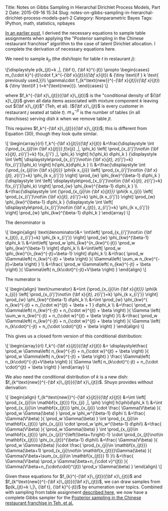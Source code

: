 Title: Notes on Gibbs Sampling in Hierarchal Dirichlet Process Models, Part 2
Date: 2015-09-16 15:34
Slug: notes-on-gibbs-sampling-in-hierarchal-dirichlet-process-models-part-2
Category: Nonparametric Bayes
Tags: IPython, math, statistics, npbayes

[In an earlier post](http://stiglerdiet.com/blog/2015/Sep/11/notes-on-gibbs-sampling-in-hierarchal-dirichlet-process-models/), I derived the necessary equations to sample table assignments when applying the "Posterior sampling in the Chinese restaurant franchise" algorithm to the case of latent Dirichlet allocation. I complete the derivation of necessary equations here.

We need to sample $k_{jt}$ (the dish/topic for table $t$ in restaurant $j$):

\\[\displaystyle
    p(k_{jt}=k \,|\, {\bf t}, {\bf k}^{-jt}) \propto
    \begin{cases}
        m_{\cdot k}^{-jt}\cdot f_k^{-{\bf x}_{jt}}({\bf x}_{jt})
            & {\tiny \text{if } k \text{ previously used,}}\\\\
        \gamma\cdot f_{k^\text{new}}^{-{\bf x}_{jt}}({\bf x}_{jt})
            & {\tiny \text{if } t=k^{\text{new}}}.
    \end{cases}
\\]

where $f_k^{-{\bf x}\_{jt}}({\bf x}\_{jt})$ is the "conditional density of ${\bf x}\_{jt}$ given all data items associated with mixture component $k$ leaving out ${\bf x}\_{jt}$" (Teh, et al). (${\bf x}\_{jt}$ is every customer in restaurant $j$ seated at table $t$). $m_{\cdot k}^{-jt}$ is the number of tables (in all franchises) serving dish $k$ when we remove table $jt$.

This requires $f_k^{-{\bf x}\_{jt}}({\bf x}\_{jt})$; this is different from Equation (30), though they look quite similar.

\\[
\begin{array}{rl}
    f_k^{-{\bf x}_{jt}}({\bf x}_{jt})
    &=\frac{\displaystyle
            \int
                {\prod_{x_{ji}\in {\bf x}_{jt}}}
                f(x_{ji} \,|\, \phi_k)
                   \left[
                   \prod_{x_{i'j'}\not\in {\bf x}_{jt}, z_{i'j'}=k}
                        f(x_{j'i'} \,|\, \phi_k)
                   \right]
                        h(\phi_k)
                        d\phi_k
        }
        {\displaystyle
            \int
                \left[
                    \displaystyle\prod_{x_{i'j'}\not\in {\bf x}_{jt}, z_{i'j'}=k}
                    f(x_{i'j'}|\phi_k)
                \right]
                h(\phi_k)d\phi_k
        } \\\\
    &=\frac{\displaystyle
            \int
                {\prod_{x_{ji}\in {\bf x}_{jt}}}
                \phi_{k x_{ji}}
                   \left[
                   \prod_{x_{i'j'}\not\in {\bf x}_{jt}, z_{i'j'}=k}
                        \phi_{k x_{i'j'}}
                   \right]
                        \prod_{w}
                    \phi_{kw}^{\beta-1}
                        d\phi_k
        }
        {\displaystyle
            \int
                \left[
                    \displaystyle\prod_{x_{i'j'}\not\in {\bf x}_{jt}, z_{i'j'}=k}
                    f(x_{i'j'}|\phi_k)
                \right]
                \prod_{w}
                    \phi_{kw}^{\beta-1}
                    d\phi_k
        } \\\\
    &=\frac{\displaystyle
            \int
                {\prod_{x_{ji}\in {\bf x}_{jt}}}
                \phi_{k x_{ji}}
                   \left[
                   \prod_{x_{i'j'}\not\in {\bf x}_{jt}, z_{i'j'}=k}
                        \phi_{k x_{i'j'}}
                   \right]
                        \prod_{w}
                    \phi_{kw}^{\beta-1}
                        d\phi_k
        }
        {\displaystyle
            \int
                \left[
                    \displaystyle\prod_{x_{i'j'}\not\in {\bf x_{jt}}, z_{i'j'}=k}
                    \phi_{k x_{i'j'}}
                \right]
                \prod_{w}
                    \phi_{kw}^{\beta-1}
                    d\phi_k
        }
\end{array}
\\]

The denominator is

\\[
\begin{align}
    \text{denominator}&=
    \int\left[
        \prod_{x_{i'j'}\not\in {\bf x_{jt}}, z_{i'j'}=k}
        \phi_{k x_{i'j'}}
    \right]
    \prod_{w}
        \phi_{kw}^{\beta-1}
        d\phi_k \\\\
    &=\int\left[
        \prod_w \phi_{kw}^{n_{kw}^{-jt}} \prod_w \phi_{kw}^{\beta-1}
    \right]
        d\phi_k \\\\
    &=\int\left[
        \prod_w \phi_{kw}^{n_{kw}^{-jt}+\beta-1}
    \right]
        d\phi_k \\\\
    &=\frac{
        \prod_w \Gamma\left(
            n_{kw}^{-jt} + \beta
        \right)
    }{
        \Gamma\left( \sum_w
            n_{kw}^{-jt}+\beta
        \right)
    } \\\\
    &=\frac{
        \prod_w \Gamma\left(
            n_{kw}^{-jt} + \beta
        \right)
    }{
        \Gamma\left(
            n_{k\cdot}^{-jt}+V\beta
        \right)
    }
\end{align}
\\]

The numerator is

\\[
\begin{align}
    \text{numerator}
    &=\int
    {\prod_{x_{ji}\in {\bf x}_{jt}}}
    \phi_{k x_{ji}}
       \left[
       \prod_{x_{i'j'}\not\in {\bf x}_{jt}, z_{i'j'}=k}
            \phi_{k x_{i'j'}}
       \right]
            \prod_{w}
        \phi_{kw}^{\beta-1}
            d\phi_k \\\\
    &=\int
    \prod_{w}
        \phi_{kw}^{
            n_{kw}^{-jt} +
            n_{\cdot w}^{jt} +
            \beta + 1
            }
        d\phi_k \\\\
    &=\frac{
       \prod_w \Gamma\left(
           n_{kw}^{-jt} + n_{\cdot w}^{jt} + \beta
       \right)
    }{
      \Gamma \left(
        \sum_w
        n_{kw}^{-jt} + n_{\cdot w}^{jt} + \beta
      \right)
    }\\\\
    &=\frac{
       \prod_w \Gamma\left(
           n_{kw}^{-jt} + n_{\cdot w}^{jt} + \beta
       \right)
    }{
      \Gamma \left(
        n_{k\cdot}^{-jt} + n_{\cdot \cdot}^{jt} + \beta
      \right)
    }
\end{align}
\\]

This gives us a closed form version of this conditional distribution:

\\[
\begin{array}{rl}
    f_k^{-{\bf x}_{jt}}({\bf x}_{jt})
    &= \displaystyle\frac{
       \prod_w \Gamma\left(
           n_{kw}^{-jt} + n_{\cdot w}^{jt} + \beta
       \right)
    }{
            \prod_w \Gamma\left(
                n_{kw}^{-jt} + \beta
            \right)
        }
    \frac{
            \Gamma\left(
                n_{k\cdot}^{-jt}+V\beta
            \right)
        }{
      \Gamma \left(
        n_{k\cdot}^{-jt} + n_{\cdot \cdot}^{jt} + \beta
      \right)
    }
\end{array}
\\]

We also need the conditional distribution of $k$ is a new dish: $f_{k^\text{new}}^{-{\bf x}\_{jt}}({\bf x}\_{jt})$. Shuyo provides without derivation:

\\[
\begin{align}
f_{k^\text{new}}^{-{\bf x}_{jt}}({\bf x}_{jt})
    &=\int
        \left[
        \prod_{x_{ji}\in \mathbf{x_{jt}}}
            f(x_{ji} \,|\, \phi)
        \right]
        h(\phi)d\phi_k
        \\\\
    &=\int
        \prod_{x_{ji}\in \mathbf{x_{jt}}}
            \phi_{x_{ji}}
        \cdot
        \frac{
                \Gamma(V\beta)
            }{
                \prod_w \Gamma(\beta)
        }
        \prod_w \phi_w^{\beta-1}
        d\phi \\\\
    &=\frac{
                \Gamma(V\beta)
            }{
                \prod_w \Gamma(\beta)
        }
        \int
            \prod_{x_{ji}\in \mathbf{x_{jt}}}
            \phi_{x_{ji}}
            \cdot
            \prod_w \phi_w^{\beta-1}
        d\phi\\\\
    &=\frac{
                \Gamma(V\beta)
            }{
                \prod_w \Gamma(\beta)
        }
        \int
            \prod_{x_{ji}\in \mathbf{x_{jt}}}
                \phi_{x_{ji}}^{\left(\beta+1\right)-1}
            \cdot
            \prod_{x_{jt}\not\in \mathbf{x_{jt}}} \phi_{x_{jt}}^{\beta-1}
        d\phi\\\\
    &=\frac{
                \Gamma(V\beta)
            }{
                \prod_w \Gamma(\beta)
        }\cdot
        \frac{
            \prod_{x_{ji}\in \mathbf{x_{jt}}}
                \Gamma(\beta+1)
            \prod_{x_{ji}\not\in \mathbf{x_{jt}}}\Gamma(\beta)
            }{
            \Gamma(V\beta+\sum_{x_{ji}\in \mathbf{x_{jt}}} 1)
        }\\\\
    &=\frac{
        \Gamma(V\beta)
        \prod_v \Gamma(\beta+n_{\cdot v}^{jt})
    }{
        \Gamma(V\beta+n_{\cdot\cdot}^{jt})
        \prod_v \Gamma(\beta)
    }
\end{align}
\\]

Given these equations for $f_{k}^{-{\bf x}\_{jt}}({\bf x}\_{jt})$ and $f_{k^\text{new}}^{-{\bf x}\_{jt}}({\bf x}\_{jt})$, we can draw samples from $p(k_{jt}=k \,|\, {\bf t}, {\bf k}^{-jt})$ by enumeration over topics. Combined with sampling from table assignment [described here](http://stiglerdiet.com/blog/2015/Sep/11/notes-on-gibbs-sampling-in-hierarchal-dirichlet-process-models/), we now have a complete Gibbs sampler for the [Posterior sampling in the Chinese restaurant franchise in Teh, et al.](http://www.cs.berkeley.edu/~jordan/papers/hdp.pdf)